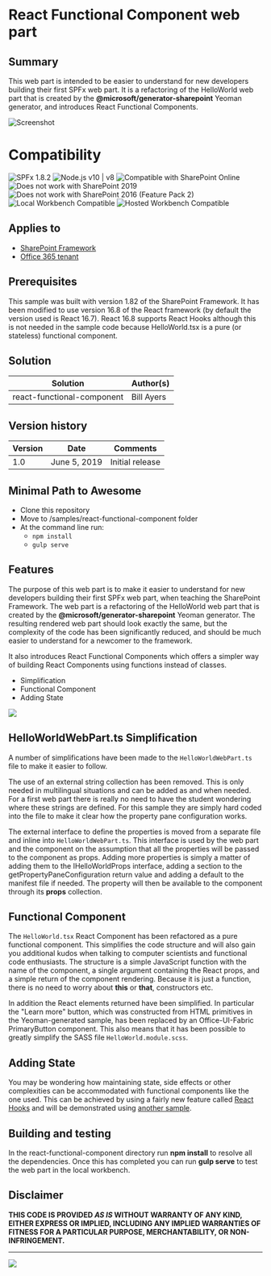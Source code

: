 # React Functional Component web part

## Summary

This web part is intended to be easier to understand for new developers building their first SPFx web part. It is a refactoring of the HelloWorld web part that is created by the **@microsoft/generator-sharepoint** Yeoman generator, and introduces React Functional Components.

![Screenshot](Screenshot.png "Screenshot - nothing to see here, move along")


# Compatibility

![SPFx 1.8.2](https://img.shields.io/badge/SPFx-1.8.2-green.svg) 
![Node.js v10 | v8](https://img.shields.io/badge/Node.js-v10%20%7C%20v8-green.svg) 
![Compatible with SharePoint Online](https://img.shields.io/badge/SharePoint%20Online-Compatible-green.svg)
![Does not work with SharePoint 2019](https://img.shields.io/badge/SharePoint%20Server%202019-Incompatible-red.svg)
![Does not work with SharePoint 2016 (Feature Pack 2)](https://img.shields.io/badge/SharePoint%20Server%202016%20(Feature%20Pack%202)-Incompatible-red.svg "SharePoint Server 2016 Feature Pack 2 requires SPFx 1.1")
![Local Workbench Compatible](https://img.shields.io/badge/Local%20Workbench-Compatible-green.svg)
![Hosted Workbench Compatible](https://img.shields.io/badge/Hosted%20Workbench-Compatible-green.svg)

## Applies to

* [SharePoint Framework](https://docs.microsoft.com/sharepoint/dev/spfx/sharepoint-framework-overview)
* [Office 365 tenant](https://docs.microsoft.com/sharepoint/dev/spfx/set-up-your-development-environment)

## Prerequisites

This sample was built with version 1.82 of the SharePoint Framework. It has been modified to use version 16.8 of the React framework (by default the version used is React 16.7). React 16.8 supports React Hooks although this is not needed in the sample code because HelloWorld.tsx is a pure (or stateless) functional component.

## Solution

Solution|Author(s)
--------|---------
react-functional-component | Bill Ayers

## Version history

Version|Date|Comments
-------|----|--------
1.0|June 5, 2019|Initial release



## Minimal Path to Awesome

* Clone this repository
* Move to /samples/react-functional-component folder
* At the command line run:
  * `npm install`
  * `gulp serve`

## Features

The purpose of this web part is to make it easier to understand for new developers building their first SPFx web part, when teaching the SharePoint Framework. The web part is a refactoring of the HelloWorld web part that is created by the **@microsoft/generator-sharepoint** Yeoman generator. The resulting rendered web part should look exactly the same, but the complexity of the code has been significantly reduced, and should be much easier to understand for a newcomer to the framework. 

It also introduces React Functional Components which offers a simpler way of building React Components using functions instead of classes.

* Simplification
* Functional Component
* Adding State

<img src="https://telemetry.sharepointpnp.com/sp-dev-fx-webparts/samples/react-functional-component" />

## HelloWorldWebPart.ts Simplification

A number of simplifications have been made to the `HelloWorldWebPart.ts` file to make it easier to follow. 

The use of an external string collection has been removed. This is only needed in multilingual situations and can be added as and when needed. For a first web part there is really no need to have the student wondering where these strings are defined. For this sample they are simply hard coded into the file to make it clear how the property pane configuration works.

The external interface to define the properties is moved from a separate file and inline into `HelloWorldWebPart.ts`. This interface is used by the web part and the component on the assumption that all the properties will be passed to the component as props. Adding more properties is simply a matter of adding them to the IHelloWorldProps interface, adding a section to the getPropertyPaneConfiguration return value and adding a default to the manifest file if needed. The property will then be available to the component through its **props** collection.

## Functional Component

The `HelloWorld.tsx` React Component has been refactored as a pure functional component. This simplifies the code structure and will also gain you additional kudos when talking to computer scientists and functional code enthusiasts. The structure is a simple JavaScript function with the name of the component, a single argument containing the React props, and a simple return of the component rendering. Because it is just a function, there is no need to worry about **this** or **that**, constructors etc.

In addition the React elements returned have been simplified. In particular the "Learn more" button, which was constructed from HTML primitives in the Yeoman-generated sample, has been replaced by an Office-UI-Fabric PrimaryButton component. This also means that it has been possible to greatly simplify the SASS file `HelloWorld.module.scss`.

## Adding State

You may be wondering how maintaining state, side effects or other complexities can be accommodated with functional components like the one used. This can be achieved by using a fairly new feature called [React Hooks](https://reactjs.org/docs/hooks-intro.html) and will be demonstrated using [another sample](https://github.com/pnp/sp-dev-fx-webparts/tree/main/samples/react-functional-stateful-component).

## Building and testing

In the react-functional-component directory run **npm install** to resolve all the dependencies. Once this has completed you can run **gulp serve** to test the web part in the local workbench.

## Disclaimer

**THIS CODE IS PROVIDED *AS IS* WITHOUT WARRANTY OF ANY KIND, EITHER EXPRESS OR IMPLIED, INCLUDING ANY IMPLIED WARRANTIES OF FITNESS FOR A PARTICULAR PURPOSE, MERCHANTABILITY, OR NON-INFRINGEMENT.**

---
<img src="https://telemetry.sharepointpnp.com/sp-dev-fx-webparts/samples/react-functional-component" />
